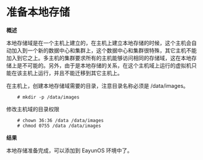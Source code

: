 # 准备本地存储

**概述**

本地存储域是在一个主机上建立的，在主机上建立本地存储的时候，这个主机会自动加入到一个新的数据中心和集群上，这个数据中心和集群很特殊，其它主机不能加入到它之上。多主机的集群要求所有的主机能够访问相同的存储域，这在本地存储上是不可能的。另外，由于是本地存储的关系，在这个主机域上运行的虚拟机只能在该主机上运行，并且不能迁移到其它主机上。

在主机上，创建本地存储域需要的目录，注意目录名称必须是
/data/images。
```
    # mkdir -p /data/images

```
修改主机域的目录权限
```
    # chown 36:36 /data /data/images
    # chmod 0755 /data /data/images
```

**结果**

本地存储准备完成，可以添加到 EayunOS 环境中了。
